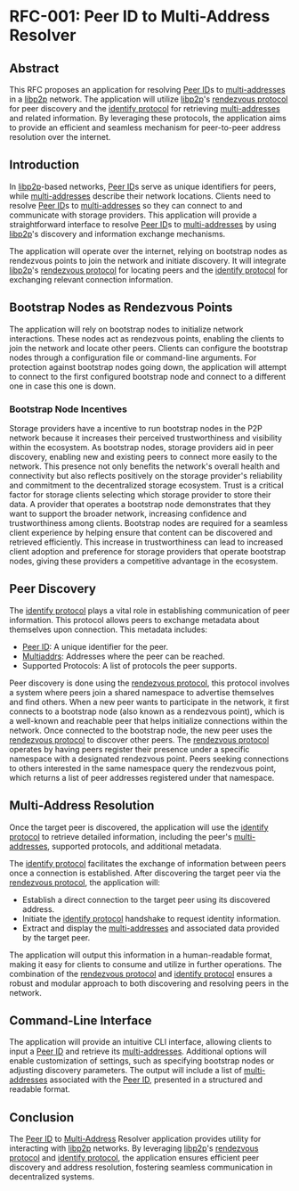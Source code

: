 # RFC-001: Peer ID to Multi-Address Resolver

## Abstract

This RFC proposes an application for resolving [Peer ID][5]s to [multi-addresses][4] in a [libp2p][1] network.
The application will utilize [libp2p][1]'s [rendezvous protocol][2] for peer discovery and the [identify protocol][3] for retrieving [multi-addresses][4] and related information.
By leveraging these protocols, the application aims to provide an efficient and seamless mechanism for peer-to-peer address resolution over the internet.

## Introduction

In [libp2p][1]-based networks, [Peer ID][5]s serve as unique identifiers for peers, while [multi-addresses][4] describe their network locations.
Clients need to resolve [Peer ID][5]s to [multi-addresses][4] so they can connect to and communicate with storage providers.
This application will provide a straightforward interface to resolve [Peer ID][5]s to [multi-addresses][4] by using [libp2p][1]'s discovery and information exchange mechanisms.

The application will operate over the internet, relying on bootstrap nodes as rendezvous points to join the network and initiate discovery.
It will integrate [libp2p][1]'s [rendezvous protocol][2] for locating peers and the [identify protocol][3] for exchanging relevant connection information.

## Bootstrap Nodes as Rendezvous Points

The application will rely on bootstrap nodes to initialize network interactions.
These nodes act as rendezvous points, enabling the clients to join the network and locate other peers.
Clients can configure the bootstrap nodes through a configuration file or command-line arguments.
For protection against bootstrap nodes going down, the application will attempt to connect to the first configured bootstrap node and connect to a different one in case this one is down.

### Bootstrap Node Incentives

Storage providers have a incentive to run bootstrap nodes in the P2P network because it increases their perceived trustworthiness and visibility within the ecosystem.
As bootstrap nodes, storage providers aid in peer discovery, enabling new and existing peers to connect more easily to the network.
This presence not only benefits the network's overall health and connectivity but also reflects positively on the storage provider's reliability and commitment to the decentralized storage ecosystem.
Trust is a critical factor for storage clients selecting which storage provider to store their data.
A provider that operates a bootstrap node demonstrates that they want to support the broader network, increasing confidence and trustworthiness among clients.
Bootstrap nodes are required for a seamless client experience by helping ensure that content can be discovered and retrieved efficiently.
This increase in trustworthiness can lead to increased client adoption and preference for storage providers that operate bootstrap nodes, giving these providers a competitive advantage in the ecosystem.

## Peer Discovery

The [identify protocol][3] plays a vital role in establishing communication of peer information.
This protocol allows peers to exchange metadata about themselves upon connection. This metadata includes:

- [Peer ID][5]: A unique identifier for the peer.
- [Multiaddrs][4]: Addresses where the peer can be reached.
- Supported Protocols: A list of protocols the peer supports.

Peer discovery is done using the [rendezvous protocol][3], this protocol involves a system where peers join a shared namespace to advertise themselves and find others.
When a new peer wants to participate in the network, it first connects to a bootstrap node (also known as a rendezvous point), which is a well-known and reachable peer that helps initialize connections within the network.
Once connected to the bootstrap node, the new peer uses the [rendezvous protocol][3] to discover other peers. The [rendezvous protocol][3] operates by having peers register their presence under a specific namespace with a designated rendezvous point.
Peers seeking connections to others interested in the same namespace query the rendezvous point, which returns a list of peer addresses registered under that namespace.

## Multi-Address Resolution

Once the target peer is discovered, the application will use the [identify protocol][3] to retrieve detailed information, including the peer's [multi-addresses][4], supported protocols, and additional metadata.

The [identify protocol][3] facilitates the exchange of information between peers once a connection is established. After discovering the target peer via the [rendezvous protocol][2], the application will:

- Establish a direct connection to the target peer using its discovered address.
- Initiate the [identify protocol][3] handshake to request identity information.
- Extract and display the [multi-addresses][4] and associated data provided by the target peer.

The application will output this information in a human-readable format, making it easy for clients to consume and utilize in further operations.
The combination of the [rendezvous protocol][2] and [identify protocol][3] ensures a robust and modular approach to both discovering and resolving peers in the network.

## Command-Line Interface

The application will provide an intuitive CLI interface, allowing clients to input a [Peer ID][5] and retrieve its [multi-addresses][4].
Additional options will enable customization of settings, such as specifying bootstrap nodes or adjusting discovery parameters.
The output will include a list of [multi-addresses][4] associated with the [Peer ID][5], presented in a structured and readable format.

## Conclusion

The [Peer ID][5] to [Multi-Address][5] Resolver application provides utility for interacting with [libp2p][1] networks.
By leveraging [libp2p][1]'s [rendezvous protocol][2] and [identify protocol][3], the application ensures efficient peer discovery and address resolution, fostering seamless communication in decentralized systems.

[1]: https://docs.libp2p.io/
[2]: https://github.com/libp2p/specs/blob/master/rendezvous/README.md
[3]: https://github.com/libp2p/specs/blob/master/identify/README.md
[4]: https://github.com/libp2p/specs/blob/master/addressing/README.md#multiaddr-in-libp2p
[5]: https://docs.libp2p.io/concepts/fundamentals/peers/#peer-id
